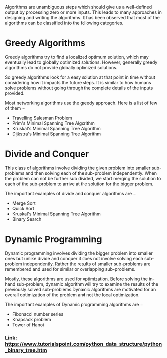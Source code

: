 Algorithms are unambiguous steps which should give us a well-defined output by processing zero or more inputs. This leads to many approaches in designing and writing the algorithms. It has been observed that most of the algorithms can be classified into the following categories.


# Greedy Algorithms
Greedy algorithms try to find a localized optimum solution, which may eventually lead to globally optimized solutions. However, generally greedy algorithms do not provide globally optimized solutions.

So greedy algorithms look for a easy solution at that point in time without considering how it impacts the future steps. It is similar to how humans solve problems without going through the complete details of the inputs provided.

Most networking algorithms use the greedy approach. Here is a list of few of them −

* Travelling Salesman Problem
* Prim's Minimal Spanning Tree Algorithm
* Kruskal's Minimal Spanning Tree Algorithm
* Dijkstra's Minimal Spanning Tree Algorithm


# Divide and Conquer
This class of algorithms involve dividing the given problem into smaller sub-problems and then solving each of the sub-problem independently. When the problem can not be further sub divided, we start merging the solution to each of the sub-problem to arrive at the solution for the bigger problem.

The important examples of divide and conquer algorithms are −

* Merge Sort
* Quick Sort
* Kruskal's Minimal Spanning Tree Algorithm
* Binary Search


# Dynamic Programming
Dynamic programming involves dividing the bigger problem into smaller ones but unlike divide and conquer it does not involve solving each sub-problem independently. Rather the results of smaller sub-problems are remembered and used for similar or overlapping sub-problems.

Mostly, these algorithms are used for optimization. Before solving the in-hand sub-problem, dynamic algorithm will try to examine the results of the previously solved sub-problems.Dynamic algorithms are motivated for an overall optimization of the problem and not the local optimization.

The important examples of Dynamic programming algorithms are −

* Fibonacci number series
* Knapsack problem
* Tower of Hanoi


### Link: https://www.tutorialspoint.com/python_data_structure/python_binary_tree.htm